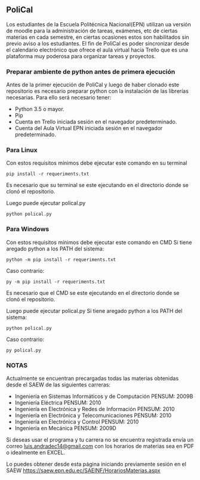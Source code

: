 ## PoliCal
Los estudiantes de la Escuela Politécnica Nacional(EPN) utilizan ua versión de moodle para la administración de tareas, exámenes, etc de ciertas materias en cada semestre, en ciertas ocasiones estos son habilitados sin previo aviso a los estudiantes. El fin de PoliCal es poder sincronizar desde el calendario electrónico que ofrece el aula virtual hacia Trello que es una plataforma muy poderosa para organizar tareas y proyectos.
### Preparar ambiente de python antes de primera ejecución
Antes de la primer ejecución de PoliCal y luego de haber clonado este repositorio es necesario preparar python con la instalación de las librerías necesarias. Para ello será necesario tener:
- Python 3.5 o mayor.
- Pip
- Cuenta en Trello iniciada sesión en el navegador predeterminado.
- Cuenta del Aula Virtual EPN iniciada sesión en el navegador predeterminado.

### Para Linux

Con estos requisitos mínimos debe ejecutar este comando en su terminal
```
pip install -r requeriments.txt
```
Es necesario que su terminal se este ejecutando en el directorio donde se clonó el repositorio.

Luego puede ejecutar polical.py
```
python polical.py
```

### Para Windows

Con estos requisitos mínimos debe ejecutar este comando en CMD
Si tiene aregado python a los PATH del sistema:
```
python -m pip install -r requeriments.txt
```
Caso contrario:
```
py -m pip install -r requeriments.txt
```

Es necesario que el CMD se este ejecutando en el directorio donde se clonó el repositorio.

Luego puede ejecutar polical.py
Si tiene aregado python a los PATH del sistema:
```
python polical.py
```
Caso contrario:
```
py polical.py
```

### NOTAS
Actualmente se encuentran precargadas todas las materias obtenidas desde el SAEW de las siguientes carreras:
- Ingeniería en Sistemas Informáticos y de Computación PENSUM: 2009B
- Ingeniería Eléctrica PENSUM: 2010
- Ingeniería en Electrónica y Redes de Información PENSUM: 2010
- Ingeniería en Electrónica y Telecomunicaciones PENSUM: 2010
- Ingeniería en Electrónica y Control PENSUM: 2010
- Ingeniería en Mecánica PENSUM: 2009D

Si deseas usar el programa y tu carrera no se encuentra registrada envía un correo luis.andradec14@gmail.com con los horarios de materias sea en PDF o idealmente en EXCEL. 

Lo puedes obtener desde esta página iniciando previamente sesión en el SAEW https://saew.epn.edu.ec/SAEINF/HorariosMaterias.aspx
